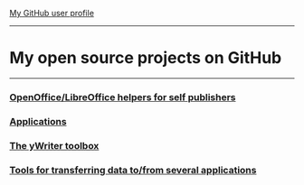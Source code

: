 [My GitHub user profile](https://github.com/peter88213)

---

# My open source projects on GitHub

---

### [OpenOffice/LibreOffice helpers for self publishers](oo_helpers.html)
### [Applications](applications.html)
### [The yWriter toolbox](yw_toolbox.html)
### [Tools for transferring data to/from several applications](converters.html)

